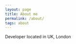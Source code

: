 ```yaml
---
layout: page
title: About me
permalink: /about/
tags: about
---
```


Developer located in UK, London
